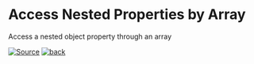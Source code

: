 # Access Nested Properties by Array

Access a nested object property through an array

<a href="index.js" target="_blank"><img src="https://img.shields.io/badge/-Source-9633ff" alt="Source"></a> <a href="/README.md" target="_blank"><img src="https://img.shields.io/badge/-Back-f0f0f0" alt="back"></a>